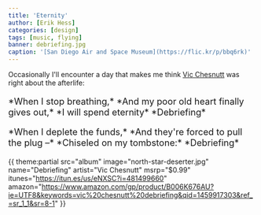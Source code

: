 ```yaml
---
title: 'Eternity'
author: [Erik Hess]
categories: [design]
tags: [music, flying]
banner: debriefing.jpg
caption: '[San Diego Air and Space Museum](https://flic.kr/p/bbq6rk)'
---
```


Occasionally I'll encounter a day that makes me think [Vic Chesnutt](https://en.wikipedia.org/wiki/Vic_Chesnutt) was right about the afterlife:

<p markdown=1 style="font-size:1.3em">
*When I stop breathing,*  
*And my poor old heart finally gives out,*  
*I will spend eternity*  
*Debriefing*  
</p>

<p markdown=1 style="font-size:1.3em">
*When I deplete the funds,*  
*And they're forced to pull the plug &ndash;*  
*Chiseled on my tombstone:*  
*Debriefing*  
</p>

{{ theme:partial src="album" image="north-star-deserter.jpg" name="Debriefing" artist="Vic Chesnutt" msrp="$0.99" itunes="https://itun.es/us/eNXSC?i=481499660" amazon="https://www.amazon.com/gp/product/B006K676AU?ie=UTF8&keywords=vic%20chesnutt%20debriefing&qid=1459917303&ref_=sr_1_1&sr=8-1" }}
